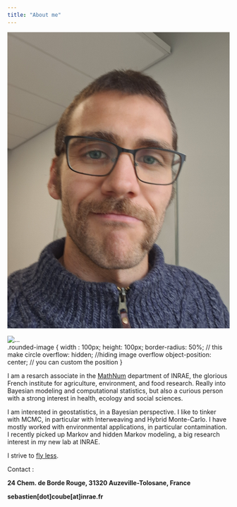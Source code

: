 ```yaml
---
title: "About me"
---
```


<p align="center">
  <img 
    src="/assets/img/moi.jpg" 
    />
</p>

<div class="rounded-image">
   <img src="..." alt="..." / >
</div>
.rounded-image {
    width : 100px;
    height: 100px;
    border-radius: 50%; // this make circle
   overflow: hidden; //hiding image overflow
   object-position: center;  // you can custom the position
}

  <rounded-image 
    src="/assets/img/moi.jpg" 
    />


I am a resarch associate in the [MathNum](https://www.inrae.fr/en/divisions/mathnum) department of INRAE, the glorious French institute for agriculture, environment, and food research. Really into Bayesian modeling and computational statistics, but also a curious person with a strong interest in health, ecology and social sciences. 

I am interested in geostatistics, in a Bayesian perspective. I like to tinker with MCMC, in particular with Interweaving and Hybrid Monte-Carlo. I have mostly worked with environmental applications, in particular contamination. I recently picked up Markov and hidden Markov modeling, a big research interest in my new lab at INRAE. 

I strive to [fly less](https://sites.tufts.edu/flyingless/). 

Contact :

**24 Chem. de Borde Rouge, 31320 Auzeville-Tolosane, France**

**sebastien[dot]coube[at]inrae.fr**
